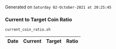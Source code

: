 Generated on `Saturday 02-October-2021 at 20:25:45`

### Current to Target Coin Ratio
`current_coin_ratio.sh`

Date|Current|Target|Ratio
---|---|---|---
